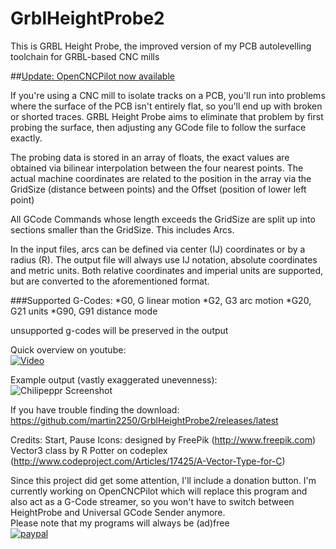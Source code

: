 # GrblHeightProbe2

This is GRBL Height Probe, the improved version of my PCB autolevelling toolchain for GRBL-based CNC mills

##[Update: OpenCNCPilot now available](https://github.com/martin2250/OpenCNCPilot)

If you're using a CNC mill to isolate tracks on a PCB, you'll run into problems where the surface of the PCB isn't entirely flat, so you'll end up with broken or shorted traces.
GRBL Height Probe aims to eliminate that problem by first probing the surface, then adjusting any GCode file to follow the surface exactly.

The probing data is stored in an array of floats, the exact values are obtained via bilinear interpolation between the four nearest points.
The actual machine coordinates are related to the position in the array via the GridSize (distance between points) and the Offset (position of lower left point)

All GCode Commands whose length exceeds the GridSize are split up into sections smaller than the GridSize. This includes Arcs.

In the input files, arcs can be defined via center (IJ) coordinates or by a radius (R).
The output file will always use IJ notation, absolute coordinates and metric units. Both relative coordinates and imperial units are supported, but are converted to the aforementioned format.

###Supported G-Codes:
*G0, G			linear motion
*G2, G3			arc motion
*G20, G21		units
*G90, G91		distance mode

unsupported g-codes will be preserved in the output

Quick overview on youtube:  
[![Video](http://img.youtube.com/vi/kzXzvcUAuus/0.jpg)](http://www.youtube.com/watch?v=kzXzvcUAuus)

Example output (vastly exaggerated unevenness):  
![Chilipeppr Screenshot](http://i.imgur.com/iOl1Bn6.png)

If you have trouble finding the download: https://github.com/martin2250/GrblHeightProbe2/releases/latest

Credits:
	Start, Pause Icons: designed by FreePik (http://www.freepik.com)
	Vector3 class by R Potter on codeplex (http://www.codeproject.com/Articles/17425/A-Vector-Type-for-C)

Since this project did get some attention, I'll include a donation button. I'm currently working on OpenCNCPilot which will replace this program and also act as a G-Code streamer, so you won't have to switch between HeightProbe and Universal GCode Sender anymore.  
Please note that my programs will always be (ad)free  
[![paypal](https://www.paypalobjects.com/en_US/i/btn/btn_donateCC_LG.gif)](https://www.paypal.com/cgi-bin/webscr?cmd=_s-xclick&hosted_button_id=7F783UGMYHRWN)
